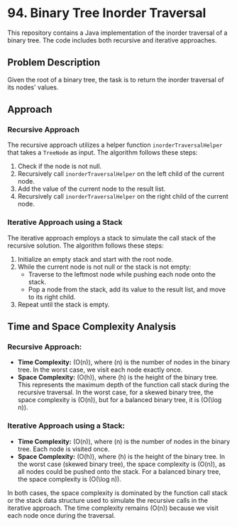 # 94. Binary Tree Inorder Traversal
This repository contains a Java implementation of the inorder traversal of a binary tree. The code includes both recursive and iterative approaches.

## Problem Description

Given the root of a binary tree, the task is to return the inorder traversal of its nodes' values.

## Approach

### Recursive Approach

The recursive approach utilizes a helper function `inorderTraversalHelper` that takes a `TreeNode` as input. The algorithm follows these steps:

1. Check if the node is not null.
2. Recursively call `inorderTraversalHelper` on the left child of the current node.
3. Add the value of the current node to the result list.
4. Recursively call `inorderTraversalHelper` on the right child of the current node.

### Iterative Approach using a Stack

The iterative approach employs a stack to simulate the call stack of the recursive solution. The algorithm follows these steps:

1. Initialize an empty stack and start with the root node.
2. While the current node is not null or the stack is not empty:
   - Traverse to the leftmost node while pushing each node onto the stack.
   - Pop a node from the stack, add its value to the result list, and move to its right child.
3. Repeat until the stack is empty.

## Time and Space Complexity Analysis

### Recursive Approach:

- **Time Complexity:** \(O(n)\), where \(n\) is the number of nodes in the binary tree. In the worst case, we visit each node exactly once.
- **Space Complexity:** \(O(h)\), where \(h\) is the height of the binary tree. This represents the maximum depth of the function call stack during the recursive traversal. In the worst case, for a skewed binary tree, the space complexity is \(O(n)\), but for a balanced binary tree, it is \(O(\log n)\).

### Iterative Approach using a Stack:

- **Time Complexity:** \(O(n)\), where \(n\) is the number of nodes in the binary tree. Each node is visited once.
- **Space Complexity:** \(O(h)\), where \(h\) is the height of the binary tree. In the worst case (skewed binary tree), the space complexity is \(O(n)\), as all nodes could be pushed onto the stack. For a balanced binary tree, the space complexity is \(O(\log n)\).

In both cases, the space complexity is dominated by the function call stack or the stack data structure used to simulate the recursive calls in the iterative approach. The time complexity remains \(O(n)\) because we visit each node once during the traversal.

